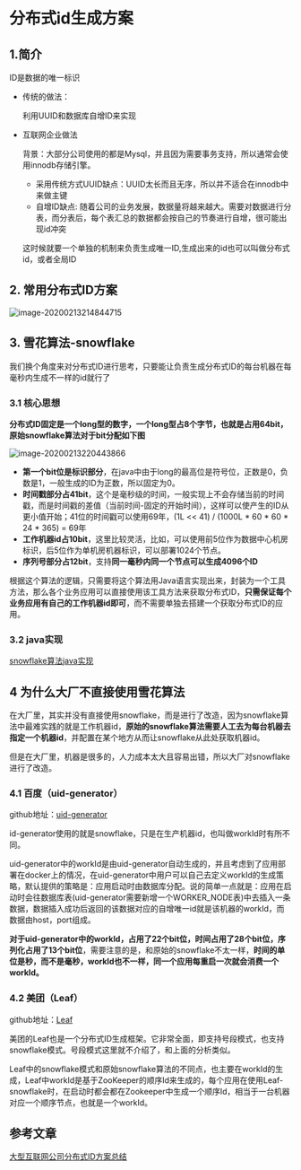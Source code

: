 # 分布式id生成方案

## 1.简介

ID是数据的唯一标识

- 传统的做法：

  利用UUID和数据库自增ID来实现

- 互联网企业做法

  背景：大部分公司使用的都是Mysql，并且因为需要事务支持，所以通常会使用innodb存储引擎。

  - 采用传统方式UUID缺点：UUID太长而且无序，所以并不适合在innodb中来做主键
  - 自增ID缺点: 随着公司的业务发展，数据量将越来越大。需要对数据进行分表，而分表后，每个表汇总的数据都会按自己的节奏进行自增，很可能出现id冲突

  这时候就要一个单独的机制来负责生成唯一ID,生成出来的id也可以叫做分布式id，或者全局ID

## 2. 常用分布式ID方案

![image-20200213214844715](https://zszblog.oss-cn-beijing.aliyuncs.com/zszblog/blogimage-master/img/image-20200213214844715.png)

## 3. 雪花算法-snowflake

我们换个角度来对分布式ID进行思考，只要能让负责生成分布式ID的每台机器在每毫秒内生成不一样的id就行了

### 3.1 核心思想

**分布式ID固定是一个long型的数字，一个long型占8个字节，也就是占用64bit，原始snowflake算法对于bit分配如下图**

![image-20200213220443866](https://zszblog.oss-cn-beijing.aliyuncs.com/zszblog/blogimage-master/img/image-20200213220443866.png)

- **第一个bit位是标识部分**，在java中由于long的最高位是符号位，正数是0，负数是1，一般生成的ID为正数，所以固定为0。
- **时间戳部分占41bit**，这个是毫秒级的时间，一般实现上不会存储当前的时间戳，而是时间戳的差值（当前时间-固定的开始时间），这样可以使产生的ID从更小值开始；41位的时间戳可以使用69年，(1L << 41) / (1000L * 60 * 60 * 24 * 365) = 69年
- **工作机器id占10bit**，这里比较灵活，比如，可以使用前5位作为数据中心机房标识，后5位作为单机房机器标识，可以部署1024个节点。
- **序列号部分占12bit**，支持**同一毫秒内同一个节点可以生成4096个ID**

根据这个算法的逻辑，只需要将这个算法用Java语言实现出来，封装为一个工具方法，那么各个业务应用可以直接使用该工具方法来获取分布式ID，**只需保证每个业务应用有自己的工作机器id即可**，而不需要单独去搭建一个获取分布式ID的应用。

### 3.2 java实现

[snowflake算法java实现](https://github.com/beyondfengyu/SnowFlake)

## 4 为什么大厂不直接使用雪花算法

在大厂里，其实并没有直接使用snowflake，而是进行了改造，因为snowflake算法中最难实践的就是工作机器id，**原始的snowflake算法需要人工去为每台机器去指定一个机器id**，并配置在某个地方从而让snowflake从此处获取机器id。

但是在大厂里，机器是很多的，人力成本太大且容易出错，所以大厂对snowflake进行了改造。

### 4.1 百度（uid-generator）

github地址：[uid-generator](https://github.com/baidu/uid-generator)

id-generator使用的就是snowflake，只是在生产机器id，也叫做workId时有所不同。

uid-generator中的workId是由uid-generator自动生成的，并且考虑到了应用部署在docker上的情况，在uid-generator中用户可以自己去定义workId的生成策略，默认提供的策略是：应用启动时由数据库分配。说的简单一点就是：应用在启动时会往数据库表(uid-generator需要新增一个WORKER_NODE表)中去插入一条数据，数据插入成功后返回的该数据对应的自增唯一id就是该机器的workId，而数据由host，port组成。

**对于uid-generator中的workId，占用了22个bit位，时间占用了28个bit位，序列化占用了13个bit位**，需要注意的是，和原始的snowflake不太一样，**时间的单位是秒，而不是毫秒，workId也不一样，同一个应用每重启一次就会消费一个workId。**

### 4.2 美团（Leaf）

github地址：[Leaf](https://github.com/Meituan-Dianping/Leaf)

美团的Leaf也是一个分布式ID生成框架。它非常全面，即支持号段模式，也支持snowflake模式。号段模式这里就不介绍了，和上面的分析类似。

Leaf中的snowflake模式和原始snowflake算法的不同点，也主要在workId的生成，Leaf中workId是基于ZooKeeper的顺序Id来生成的，每个应用在使用Leaf-snowflake时，在启动时都会都在Zookeeper中生成一个顺序Id，相当于一台机器对应一个顺序节点，也就是一个workId。


## 参考文章

[大型互联网公司分布式ID方案总结](https://juejin.im/post/5d6fc8eff265da03ef7a324b)
